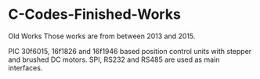 # C-Codes-Finished-Works
Old Works
Those works are from between 2013 and 2015.

PIC 30f6015, 16f1826 and 16f1946 based position control units with stepper and brushed DC motors. SPI, RS232 and RS485 are used as main interfaces. 

